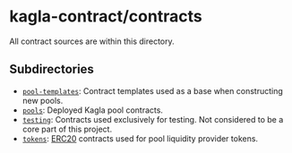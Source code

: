 # kagla-contract/contracts

All contract sources are within this directory.

## Subdirectories

* [`pool-templates`](pool-templates): Contract templates used as a base when constructing new pools.
* [`pools`](pools): Deployed Kagla pool contracts.
* [`testing`](testing): Contracts used exclusively for testing. Not considered to be a core part of this project.
* [`tokens`](tokens): [ERC20](https://eips.ethereum.org/EIPS/eip-20) contracts used for pool liquidity provider tokens.
